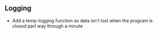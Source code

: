 ## Logging

* Add a temp-logging function so data isn't lost when the program is closed part way through a minute
